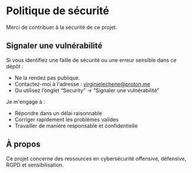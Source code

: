 # Politique de sécurité

Merci de contribuer à la sécurité de ce projet.

## Signaler une vulnérabilité

Si vous identifiez une faille de sécurité ou une erreur sensible dans ce dépôt :

- Ne la rendez pas publique.
- Contactez-moi à l'adresse : virginielechene@proton.me
- Ou utilisez l’onglet “Security” → “Signaler une vulnérabilité”

Je m'engage à :
- Répondre dans un délai raisonnable
- Corriger rapidement les problèmes valides
- Travailler de manière responsable et confidentielle

## À propos

Ce projet concerne des ressources en cybersécurité offensive, défensive, RGPD et sensibilisation.
